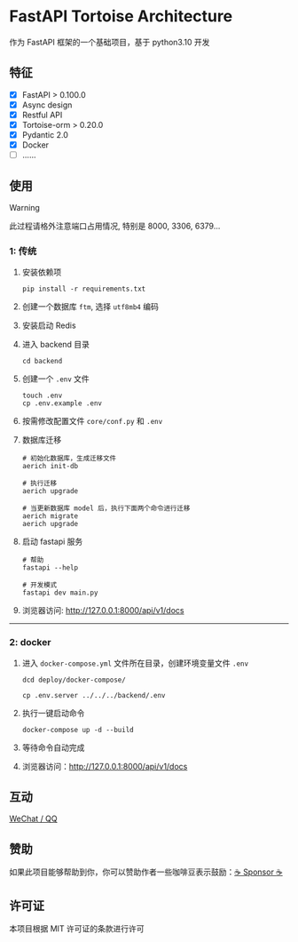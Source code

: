 # FastAPI Tortoise Architecture

作为 FastAPI 框架的一个基础项目，基于 python3.10 开发

## 特征

- [x] FastAPI > 0.100.0
- [x] Async design
- [x] Restful API
- [x] Tortoise-orm > 0.20.0
- [x] Pydantic 2.0
- [x] Docker
- [ ] ......

## 使用

> [!WARNING]
> 此过程请格外注意端口占用情况, 特别是 8000, 3306, 6379...

### 1: 传统

1. 安装依赖项

    ```shell
    pip install -r requirements.txt
    ```

2. 创建一个数据库 `ftm`, 选择 `utf8mb4` 编码
3. 安装启动 Redis
4. 进入 backend 目录

   ```shell
   cd backend
   ```

5. 创建一个 `.env` 文件

   ```shell 
   touch .env
   cp .env.example .env
   ```

6. 按需修改配置文件 `core/conf.py` 和 `.env`
7. 数据库迁移

    ```shell
    # 初始化数据库，生成迁移文件
    aerich init-db
   
    # 执行迁移
    aerich upgrade
   
    # 当更新数据库 model 后，执行下面两个命令进行迁移
    aerich migrate
    aerich upgrade
    ```

8. 启动 fastapi 服务

   ```shell
   # 帮助
   fastapi --help
   
   # 开发模式
   fastapi dev main.py
   ```
   
9. 浏览器访问: http://127.0.0.1:8000/api/v1/docs

---

### 2: docker

1. 进入 `docker-compose.yml` 文件所在目录，创建环境变量文件 `.env`

    ```shell
    dcd deploy/docker-compose/
   
    cp .env.server ../../../backend/.env
    ```

2. 执行一键启动命令

    ```shell
    docker-compose up -d --build
    ```

3. 等待命令自动完成
4. 浏览器访问：http://127.0.0.1:8000/api/v1/docs

## 互动

[WeChat / QQ](https://github.com/wu-clan)

## 赞助

如果此项目能够帮助到你，你可以赞助作者一些咖啡豆表示鼓励：[:coffee: Sponsor :coffee:](https://wu-clan.github.io/sponsor/)

## 许可证

本项目根据 MIT 许可证的条款进行许可
